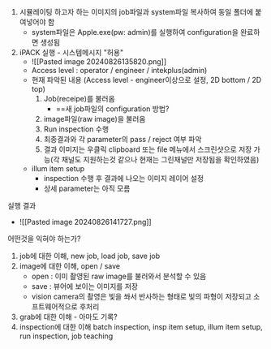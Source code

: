 1. 시뮬레이팅 하고자 하는 이미지의 job파일과 system파일 복사하여 동일 폴더에 붙여넣어야 함
	- system파일은 Apple.exe(pw: admin)를 실행하여 configuration을 완료하면 생성됨
2. iPACK 실행 - 시스템메시지 "허용"
	- ![[Pasted image 20240826135820.png]]
	- Access level : operator / engineer / intekplus(admin)
	- 현재 파악된 내용 (Access level - engineer이상으로 설정,  2D bottom / 2D top)
		1) Job(receipe)를 불러옴
			- ==새 job파일의 configuration 방법?
		2) image파일(raw image)을 불러옴
		3) Run inspection 수행
		4) 최종결과와 각 parameter의 pass / reject 여부 파악
		5) 결과 이미지는 우클릭 clipboard 또는 file 메뉴에서 스크린샷으로 저장 가능(각 채널도 지원하는것 같으나 현재는 그린채널만 저장됨을 확인하였음)
	- illum item setup
		- inspection 수행 후 결과에 나오는 이미지 레이어 설정
		- 상세 parameter는 아직 모름

실행 결과
- ![[Pasted image 20240826141727.png]]



어떤것을 익혀야 하는가?
1) job에 대한 이해, new job, load job, save job
2) image에 대한 이해, open / save
	- open : 이미 촬영된 raw image를 불러와서 분석할 수 있음
	- save : 뷰어에 보이는 이미지를 저장
	- vision camera의 촬영은 빛을 쏴서 반사하는 형태로 빛의 파형이 저장되고 소프트웨어적으로 후처리 
3) grab에 대한 이해 - 아마도 기록?
4) inspection에 대한 이해 batch inspection, insp item setup, illum item setup, run inspection, job teaching